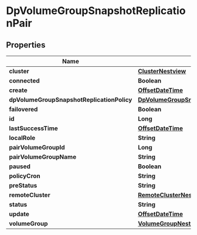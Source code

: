 # DpVolumeGroupSnapshotReplicationPair

## Properties
Name | Type | Description | Notes
------------ | ------------- | ------------- | -------------
**cluster** | [**ClusterNestview**](ClusterNestview.md) |  |  [optional]
**connected** | **Boolean** |  |  [optional]
**create** | [**OffsetDateTime**](OffsetDateTime.md) |  |  [optional]
**dpVolumeGroupSnapshotReplicationPolicy** | [**DpVolumeGroupSnapshotReplicationPolicyNestview**](DpVolumeGroupSnapshotReplicationPolicyNestview.md) |  |  [optional]
**failovered** | **Boolean** |  |  [optional]
**id** | **Long** |  |  [optional]
**lastSuccessTime** | [**OffsetDateTime**](OffsetDateTime.md) |  |  [optional]
**localRole** | **String** |  |  [optional]
**pairVolumeGroupId** | **Long** |  |  [optional]
**pairVolumeGroupName** | **String** |  |  [optional]
**paused** | **Boolean** |  |  [optional]
**policyCron** | **String** |  |  [optional]
**preStatus** | **String** |  |  [optional]
**remoteCluster** | [**RemoteClusterNestview**](RemoteClusterNestview.md) |  |  [optional]
**status** | **String** |  |  [optional]
**update** | [**OffsetDateTime**](OffsetDateTime.md) |  |  [optional]
**volumeGroup** | [**VolumeGroupNestview**](VolumeGroupNestview.md) |  |  [optional]
